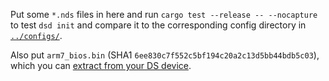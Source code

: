 Put some `*.nds` files in here and run `cargo test --release -- --nocapture` to test `dsd init` and compare it to the corresponding config directory in [`../configs/`](../configs/).

Also put `arm7_bios.bin` (SHA1 `6ee830c7f552c5bf194c20a2c13d5bb44bdb5c03`), which you can [extract from your DS device](https://wiki.ds-homebrew.com/ds-index/ds-bios-firmware-dump).
